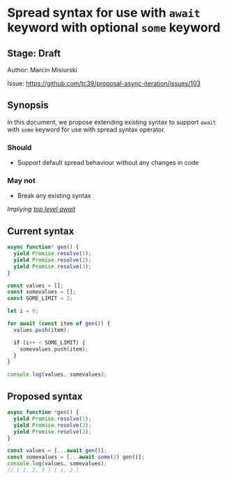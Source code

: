 Spread syntax for use with `await` keyword with optional `some` keyword
===

Stage: Draft
---

Author: Marcin Misiurski

Issue: https://github.com/tc39/proposal-async-iteration/issues/103

Synopsis
---

In this document, we propose extending existing syntax to support `await` with `some` keyword for use with spread syntax operator.

### Should
* Support default spread behaviour without any changes in code

### May not
* Break any existing syntax

*Implying [top level await](https://github.com/tc39/proposal-top-level-await)*

Current syntax
---
```js
async function* gen() {
  yield Promise.resolve(1);
  yield Promise.resolve(2);
  yield Promise.resolve(3);
}

const values = [];
const somevalues = [];
const SOME_LIMIT = 2;

let i = 0;

for await (const item of gen()) {
  values.push(item);

  if (i++ < SOME_LIMIT) {
    somevalues.push(item);
  }
}

console.log(values, somevalues);
```

Proposed syntax
---
```js
async function *gen() {
  yield Promise.resolve(1);
  yield Promise.resolve(2);
  yield Promise.resolve(3);
}

const values = [...await gen()];
const somevalues = [...await some(2) gen()];
console.log(values, somevalues);
// [ 1, 2, 3 ] [ 1, 2 ]
```
